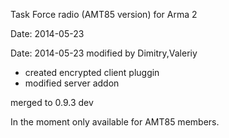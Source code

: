 Task Force radio (AMT85 version) for Arma 2

Date: 2014-05-23

Date: 2014-05-23 modified by Dimitry,Valeriy
- created encrypted client pluggin
- modified server addon

merged to 0.9.3 dev

In the moment only available for AMT85 members.

